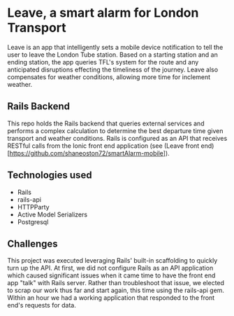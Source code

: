 # Leave, a smart alarm for London Transport
Leave is an app that intelligently sets a mobile device notification to tell the user to leave the London Tube station. Based on a starting station and an ending station, the app queries TFL's system for the route and any anticipated disruptions effecting the timeliness of the journey. Leave also compensates for weather conditions, allowing more time for inclement weather. 

## Rails Backend
This repo holds the Rails backend that queries external services and performs a complex calculation to determine the best departure time given transport and weather conditions. Rails is configured as an API that receives RESTful calls from the Ionic front end application (see (Leave front end)[https://github.com/shaneoston72/smartAlarm-mobile]). 

## Technologies used
* Rails
* rails-api
* HTTPParty
* Active Model Serializers
* Postgresql

## Challenges
This project was executed leveraging Rails' built-in scaffolding to quickly turn up the API. At first, we did not configure Rails as an API application which caused significant issues when it came time to have the front end app "talk" with Rails server. Rather than troubleshoot that issue, we elected to scrap our work thus far and start again, this time using the rails-api gem. Within an hour we had a working application that responded to the front end's requests for data.

